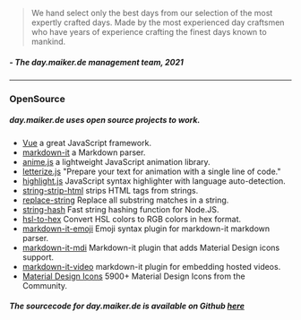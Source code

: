 > We hand select only the best days from our selection of the most expertly crafted days. Made by the most experienced day craftsmen who have years of experience crafting the finest days known to mankind.

##### \- The day.maiker.de management team, 2021

---

### OpenSource
##### day.maiker.de uses open source projects to work.

- [Vue](https://vuejs.org/) a great JavaScript framework.
- [markdown-it](https://github.com/markdown-it/markdown-it) a Markdown parser.
- [anime.js](https://animejs.com/) a lightweight JavaScript animation library.
- [letterize.js](http://letterizejs.com/) "Prepare your text for animation with a single line of code."
- [highlight.js](https://github.com/highlightjs/highlight.js) JavaScript syntax highlighter with language auto-detection.
- [string-strip-html](https://www.npmjs.com/package/string-strip-html) strips HTML tags from strings. 
- [replace-string](https://github.com/sindresorhus/replace-string) Replace all substring matches in a string.
- [string-hash](https://github.com/darkskyapp/string-hash) Fast string hashing function for Node.JS.
- [hsl-to-hex](https://github.com/davidmarkclements/hsl-to-hex) Convert HSL colors to RGB colors in hex format.
- [markdown-it-emoji](https://github.com/markdown-it/markdown-it-emoji) Emoji syntax plugin for markdown-it markdown parser.
- [markdown-it-mdi](https://github.com/syarul/markdown-it-mdi#readme) Markdown-it plugin that adds Material Design icons support.
- [markdown-it-video](https://github.com/CenterForOpenScience/markdown-it-video) markdown-it plugin for embedding hosted videos.
- [Material Design Icons](https://materialdesignicons.com/) 5900+ Material Design Icons from the Community.

##### The sourcecode for day.maiker.de is available on Github [here](https://github.com/mymakerofficial/what-day-is-it)